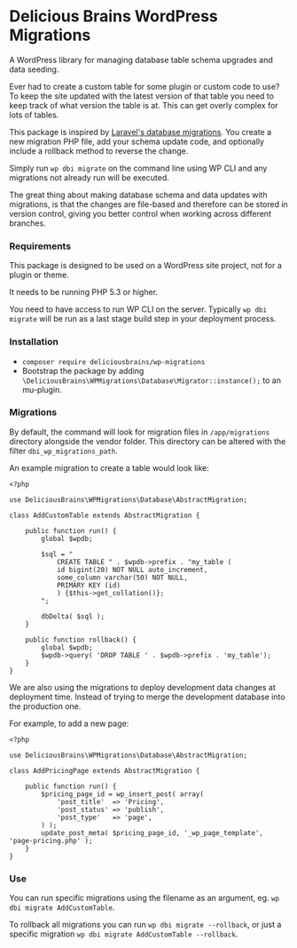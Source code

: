 # Delicious Brains WordPress Migrations

A WordPress library for managing database table schema upgrades and data seeding.

Ever had to create a custom table for some plugin or custom code to use? To keep the site updated with the latest version of that table you need to keep track of what version the table is at. This can get overly complex for lots of tables.

This package is inspired by [Laravel's database migrations](https://laravel.com/docs/5.8/migrations). You create a new migration PHP file, add your schema update code, and optionally include a rollback method to reverse the change. 

Simply run `wp dbi migrate` on the command line using WP CLI and any migrations not already run will be executed.

The great thing about making database schema and data updates with migrations, is that the changes are file-based and therefore can be stored in version control, giving you better control when working across different branches. 

### Requirements

This package is designed to be used on a WordPress site project, not for a plugin or theme. 

It needs to be running PHP 5.3 or higher.

You need to have access to run WP CLI on the server. Typically `wp dbi migrate` will be run as a last stage build step in your deployment process.

### Installation

- `composer require deliciousbrains/wp-migrations`
- Bootstrap the package by adding `\DeliciousBrains\WPMigrations\Database\Migrator::instance();` to an mu-plugin.

### Migrations

By default, the command will look for migration files in `/app/migrations` directory alongside the vendor folder. This directory can be altered with the filter `dbi_wp_migrations_path`.

An example migration to create a table would look like:

```
<?php

use DeliciousBrains\WPMigrations\Database\AbstractMigration;

class AddCustomTable extends AbstractMigration {

    public function run() {
        global $wpdb;

        $sql = "
            CREATE TABLE " . $wpdb->prefix . "my_table (
            id bigint(20) NOT NULL auto_increment,
            some_column varchar(50) NOT NULL,
            PRIMARY KEY (id)
            ) {$this->get_collation()};
        ";

        dbDelta( $sql );
    }
	
    public function rollback() {
        global $wpdb;
        $wpdb->query( 'DROP TABLE ' . $wpdb->prefix . 'my_table');
    }
}
```

We are also using the migrations to deploy development data changes at deployment time. Instead of trying to merge the development database into the production one.

For example, to add a new page:

```
<?php

use DeliciousBrains\WPMigrations\Database\AbstractMigration;

class AddPricingPage extends AbstractMigration {

    public function run() {
        $pricing_page_id = wp_insert_post( array(
            'post_title'  => 'Pricing',
            'post_status' => 'publish',
            'post_type'   => 'page',
        ) );
        update_post_meta( $pricing_page_id, '_wp_page_template', 'page-pricing.php' );
    }
}
```

### Use

You can run specific migrations using the filename as an argument, eg. `wp dbi migrate AddCustomTable`.

To rollback all migrations you can run `wp dbi migrate --rollback`, or just a specific migration `wp dbi migrate AddCustomTable --rollback`.